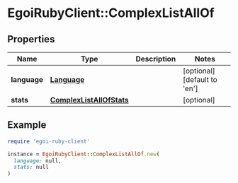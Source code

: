 # EgoiRubyClient::ComplexListAllOf

## Properties

| Name | Type | Description | Notes |
| ---- | ---- | ----------- | ----- |
| **language** | [**Language**](Language.md) |  | [optional][default to &#39;en&#39;] |
| **stats** | [**ComplexListAllOfStats**](ComplexListAllOfStats.md) |  | [optional] |

## Example

```ruby
require 'egoi-ruby-client'

instance = EgoiRubyClient::ComplexListAllOf.new(
  language: null,
  stats: null
)
```

